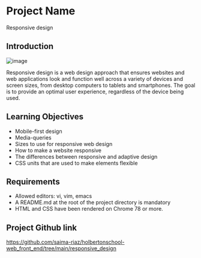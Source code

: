 # Project Name 
Responsive design
## Introduction 
![image](https://github.com/user-attachments/assets/ee32166d-2a2c-477f-a806-7d945b638c99)

Responsive design is a web design approach that ensures websites and web applications look and function well across a variety of devices and screen sizes, from desktop computers to tablets and smartphones. The goal is to provide an optimal user experience, regardless of the device being used.

## Learning Objectives

- Mobile-first design
- Media-queries
- Sizes to use for responsive web design
- How to make a website responsive
- The differences between responsive and adaptive design
- CSS units that are used to make elements flexible

## Requirements

- Allowed editors: vi, vim, emacs
- A README.md at the root of the project directory is mandatory
- HTML and CSS have been rendered on Chrome 78 or more.

## Project Github link 
https://github.com/saima-riaz/holbertonschool-web_front_end/tree/main/responsive_design

